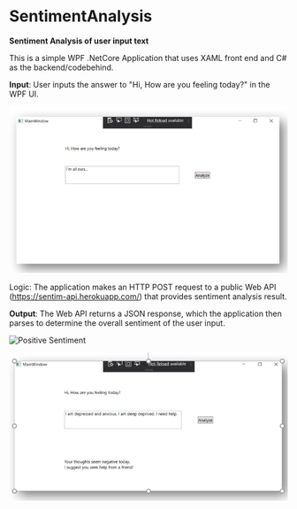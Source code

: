 # SentimentAnalysis
<b>Sentiment Analysis of user input text</b>

This is a simple WPF .NetCore Application that uses XAML front end and C# as the backend/codebehind.

<b>Input</b>: User inputs the answer to "Hi, How are you feeling today?" in the WPF UI.

![Image description](https://github.com/madhura0110/SentimentAnalysis/blob/master/SentimentAnalysis/Input.PNG)

Logic: The application makes an HTTP POST request to a public Web API (https://sentim-api.herokuapp.com/) that provides sentiment analysis result.

<b>Output</b>: The Web API returns a JSON response, which the application then parses to determine the overall sentiment of the user input.

![Positive Sentiment](https://github.com/madhura0110/SentimentAnalysis/blob/master/SentimentAnalysis/Postive.PNG)

![Negative Sentiment](https://github.com/madhura0110/SentimentAnalysis/blob/master/SentimentAnalysis/Negative.PNG)
